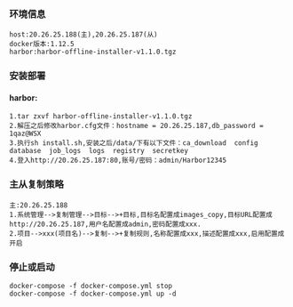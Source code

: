 ### 环境信息
    host:20.26.25.188(主),20.26.25.187(从)
    docker版本:1.12.5
    harbor:harbor-offline-installer-v1.1.0.tgz

### 安装部署
#### harbor:
    1.tar zxvf harbor-offline-installer-v1.1.0.tgz
    2.解压之后修改harbor.cfg文件：hostname = 20.26.25.187,db_password = 1qaz@WSX
    3.执行sh install.sh,安装之后/data/下有以下文件：ca_download  config  database  job_logs  logs  registry  secretkey
    4.登入http://20.26.25.187:80,账号/密码：admin/Harbor12345
### 主从复制策略
    主:20.26.25.188
    1.系统管理-->复制管理-->目标-->+目标,目标名配置成images_copy,目标URL配置成http://20.26.25.187,用户名配置成admin,密码配置成xxx.
    2.项目-->xxx(项目名)-->复制-->+复制规则,名称配置成xxx,描述配置成xxx,启用配置成开启
### 停止或启动
    docker-compose -f docker-compose.yml stop
    docker-compose -f docker-compose.yml up -d